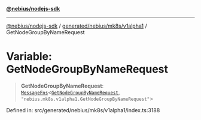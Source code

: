 [**@nebius/nodejs-sdk**](../../../../../README.md)

***

[@nebius/nodejs-sdk](../../../../../README.md) / [generated/nebius/mk8s/v1alpha1](../README.md) / GetNodeGroupByNameRequest

# Variable: GetNodeGroupByNameRequest

> **GetNodeGroupByNameRequest**: [`MessageFns`](../../../../../runtime/protos/core/interfaces/MessageFns.md)\<[`GetNodeGroupByNameRequest`](../interfaces/GetNodeGroupByNameRequest.md), `"nebius.mk8s.v1alpha1.GetNodeGroupByNameRequest"`\>

Defined in: src/generated/nebius/mk8s/v1alpha1/index.ts:3188
